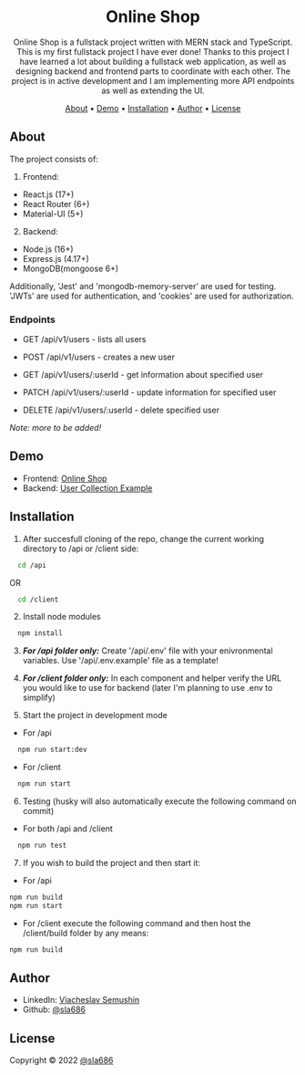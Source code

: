 <div align="center">

# Online Shop

Online Shop is a fullstack project written with MERN stack and TypeScript. This is my first fullstack project I have ever done!
Thanks to this project I have learned a lot about building a fullstack web application, as well as designing backend and frontend parts to coordinate with each other.
The project is in active development and I am implementing more API endpoints as well as extending the UI.

[About](#about) •
[Demo](#demo) •
[Installation](#installation) •
[Author](#author) •
[License](#license)

</div>

## About

The project consists of:

1. Frontend:

- React.js (17+)
- React Router (6+)
- Material-UI (5+)

2. Backend:

- Node.js (16+)
- Express.js (4.17+)
- MongoDB(mongoose 6+)

Additionally, 'Jest' and 'mongodb-memory-server' are used for testing. 'JWTs' are used for authentication, and 'cookies' are used for authorization.

### Endpoints

- GET /api/v1/users - lists all users
- POST /api/v1/users - creates a new user

- GET /api/v1/users/:userId - get information about specified user
- PATCH /api/v1/users/:userId - update information for specified user
- DELETE /api/v1/users/:userId - delete specified user

_Note: more to be added!_

## Demo

- Frontend: [Online Shop](https://fullstack-online-shop.netlify.app/)
- Backend: [User Collection Example](https://backend-online-shop-sla686.herokuapp.com/api/v1/users)

## Installation

1. After succesfull cloning of the repo, change the current working directory to /api or /client side:

```sh
  cd /api
```

OR

```sh
  cd /client
```

2. Install node modules

```sh
  npm install
```

3. **_For /api folder only:_** Create '/api/.env' file with your enivronmental variables. Use '/api/.env.example' file as a template!

4. **_For /client folder only:_** In each component and helper verify the URL you would like to use for backend (later I'm planning to use .env to simplify)

5. Start the project in development mode

- For /api

```sh
  npm run start:dev
```

- For /client

```sh
  npm run start
```

6. Testing (husky will also automatically execute the following command on commit)

- For both /api and /client

```sh
  npm run test
```

7. If you wish to build the project and then start it:

- For /api

```sh
npm run build
npm run start
```

- For /client execute the following command and then host the /client/build folder by any means:

```sh
npm run build
```

## Author

- LinkedIn: [Viacheslav Semushin](https://www.linkedin.com/in/viacheslav-semushin/)
- Github: [@sla686](https://github.com/sla686)

## License

Copyright © 2022 [@sla686](https://github.com/sla686) </br>
